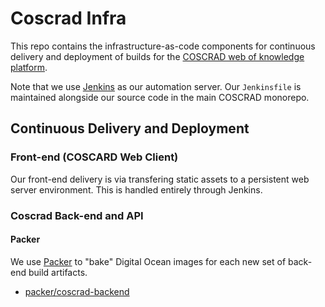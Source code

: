 # Coscrad Infra
This repo contains the infrastructure-as-code components for continuous
delivery and deployment of builds for the [COSCRAD web of knowledge platform](https://github.com/COSCRAD/coscrad). 

Note that we use [Jenkins]() as our automation server. Our `Jenkinsfile` is maintained
alongside our source code in the main COSCRAD monorepo. 

## Continuous Delivery and Deployment
### Front-end (COSCARD Web Client)
Our front-end delivery is via transfering static assets to a persistent web server environment. This is handled entirely through Jenkins.

### Coscrad Back-end and API
#### Packer 
We use [Packer](https://www.packer.io) to "bake" Digital Ocean images for
each new set of back-end build artifacts. 

- [packer/coscrad-backend](./packer/coscrad-backend/README.md)
